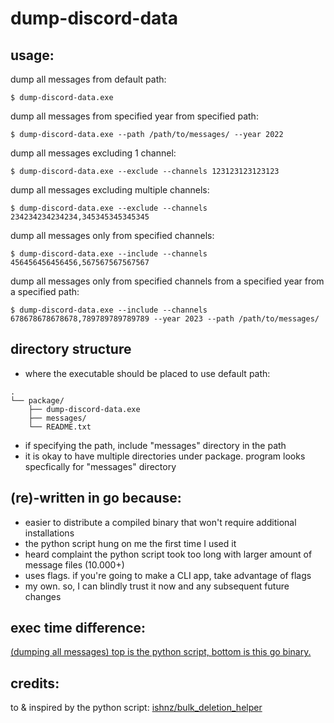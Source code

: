 # dump-discord-data

## usage:

dump all messages from default path:
```
$ dump-discord-data.exe
```

dump all messages from specified year from specified path:
```
$ dump-discord-data.exe --path /path/to/messages/ --year 2022
```

dump all messages excluding 1 channel:
```
$ dump-discord-data.exe --exclude --channels 123123123123123
```

dump all messages excluding multiple channels:
```
$ dump-discord-data.exe --exclude --channels 234234234234234,345345345345345
```

dump all messages only from specified channels:
```
$ dump-discord-data.exe --include --channels 456456456456456,567567567567567
```

dump all messages only from specified channels from a specified year from a specified path:
```
$ dump-discord-data.exe --include --channels 678678678678678,789789789789789 --year 2023 --path /path/to/messages/
```

## directory structure

- where the executable should be placed to use default path:
```
.
└── package/
    ├── dump-discord-data.exe
    ├── messages/
    └── README.txt
```
- if specifying the path, include "messages" directory in the path
- it is okay to have multiple directories under package. program looks specfically for "messages" directory

## (re)-written in go because:

- easier to distribute a compiled binary that won't require additional installations
- the python script hung on me the first time I used it
- heard complaint the python script took too long with larger amount of message files (10.000+)
- uses flags. if you're going to make a CLI app, take advantage of flags
- my own. so, I can blindly trust it now and any subsequent future changes

## exec time difference:

[(dumping all messages) top is the python script, bottom is this go binary.](./images/python-vs-go-exec-time.png)

## credits:

to & inspired by the python script: [ishnz/bulk_deletion_helper](https://github.com/ishnz/bulk_deletion_helper)
